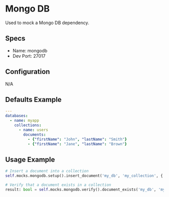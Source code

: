 Mongo DB
======
Used to mock a Mongo DB dependency.


## Specs
 * Name: mongodb
 * Dev Port: 27017
 
 
## Configuration
N/A


## Defaults Example
```yaml
---
databases:
  - name: myapp
    collections:
      - name: users
        documents:
          - {"firstName": "John", "lastName": "Smith"}
          - {"firstName": "Jane", "lastName": "Brown"}
```


## Usage Example
```python
# Insert a document into a collection
self.mocks.mongodb.setup().insert_document('my_db', 'my_collection', {'foo': 'bar'})

# Verify that a document exists in a collection
result: bool = self.mocks.mongodb.verify().document_exists('my_db', 'my_collection', {'foo': 'bar'})
```
